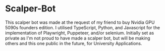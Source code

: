 # Scalper-Bot
This scalper bot was made at the request of my friend to buy Nvidia GPU 5090s founders edition. I utilised TypeScript, Python, and Javascript for the implementation of Playwright, Puppeteer, and/or selenium.
Initially set as private as I'm not proud to have made a scalper bot, but will be making others and this one public in the future, for University Applications.
